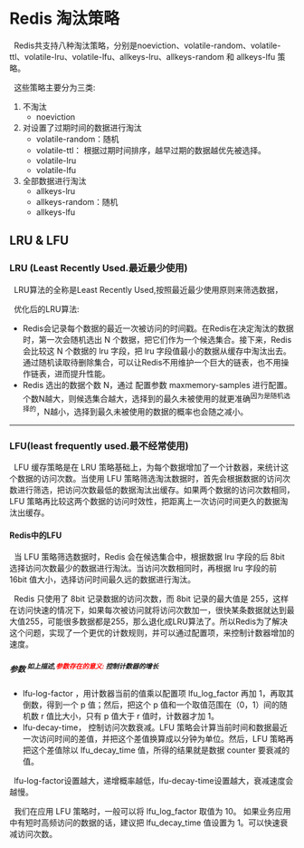 # Redis 淘汰策略
&nbsp;&nbsp;Redis共支持八种淘汰策略，分别是noeviction、volatile-random、volatile-ttl、volatile-lru、volatile-lfu、allkeys-lru、allkeys-random 和 allkeys-lfu 策略。

&nbsp;&nbsp;这些策略主要分为三类:
1. 不淘汰
   - noeviction
2. 对设置了过期时间的数据进行淘汰
   - volatile-random：随机
   - volatile-ttl： 根据过期时间排序，越早过期的数据越优先被选择。
   - volatile-lru
   - volatile-lfu
3. 全部数据进行淘汰
   - allkeys-lru
   - allkeys-random：随机
   - allkeys-lfu

## LRU & LFU 
### LRU (Least Recently Used.最近最少使用)
&nbsp;&nbsp;LRU算法的全称是Least Recently Used,按照最近最少使用原则来筛选数据，

&nbsp;&nbsp;优化后的LRU算法:
- Redis会记录每个数据的最近一次被访问的时间戳。在Redis在决定淘汰的数据时，第一次会随机选出 N 个数据，把它们作为一个候选集合。接下来，Redis 会比较这 N 个数据的 lru 字段，把 lru 字段值最小的数据从缓存中淘汰出去。通过随机读取待删除集合，可以让Redis不用维护一个巨大的链表，也不用操作链表，进而提升性能。
- Redis 选出的数据个数 N，通过 配置参数 maxmemory-samples 进行配置。个数N越大，则候选集合越大，选择到的最久未被使用的就更准确<sup>因为是随机选择的</sup>，N越小，选择到最久未被使用的数据的概率也会随之减小。

---

### LFU(least frequently used.最不经常使用)
&nbsp;&nbsp;LFU 缓存策略是在 LRU 策略基础上，为每个数据增加了一个计数器，来统计这个数据的访问次数。当使用 LFU 策略筛选淘汰数据时，首先会根据数据的访问次数进行筛选，把访问次数最低的数据淘汰出缓存。如果两个数据的访问次数相同，LFU 策略再比较这两个数据的访问时效性，把距离上一次访问时间更久的数据淘汰出缓存。 

#### Redis中的LFU
&nbsp;&nbsp;当 LFU 策略筛选数据时，Redis 会在候选集合中，根据数据 lru 字段的后 8bit 选择访问次数最少的数据进行淘汰。当访问次数相同时，再根据 lru 字段的前 16bit 值大小，选择访问时间最久远的数据进行淘汰。

&nbsp;&nbsp;Redis 只使用了 8bit 记录数据的访问次数，而 8bit 记录的最大值是 255，这样在访问快速的情况下，如果每次被访问就将访问次数加一，很快某条数据就达到最大值255，可能很多数据都是255，那么退化成LRU算法了。所以Redis为了解决这个问题，实现了一个更优的计数规则，并可以通过配置项，来控制计数器增加的速度。

##### 参数 <sup>如上描述,<font color="red">**参数存在的意义**:</font> 控制计数器的增长</sup>
- lfu-log-factor ，用计数器当前的值乘以配置项 lfu_log_factor 再加 1，再取其倒数，得到一个 p 值；然后，把这个 p 值和一个取值范围在（0，1）间的随机数 r 值比大小，只有 p 值大于 r 值时，计数器才加 1。
- lfu-decay-time， 控制访问次数衰减。LFU 策略会计算当前时间和数据最近一次访问时间的差值，并把这个差值换算成以分钟为单位。然后，LFU 策略再把这个差值除以 lfu_decay_time 值，所得的结果就是数据 counter 要衰减的值。
  
&nbsp;&nbsp;lfu-log-factor设置越大，递增概率越低，lfu-decay-time设置越大，衰减速度会越慢。

&nbsp;&nbsp;我们在应用 LFU 策略时，一般可以将 lfu_log_factor 取值为 10。 如果业务应用中有短时高频访问的数据的话，建议把 lfu_decay_time 值设置为 1。可以快速衰减访问次数。

